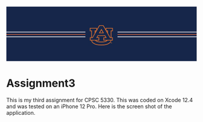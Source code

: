 ![alt text](https://github.com/SidneyTeague/Assignment1/blob/main/Docs/banner_au.png?raw=true)
# Assignment3
This is my third assignment for CPSC 5330. This was coded on Xcode 12.4 and was tested on an iPhone 12 Pro.
Here is the screen shot of the application.

